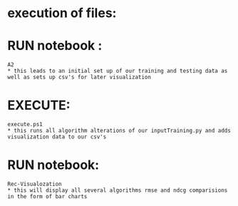 # execution of files: 

# RUN notebook : 
    A2  
    * this leads to an initial set up of our training and testing data as well as sets up csv's for later visualization

# EXECUTE: 
    execute.ps1 
    * this runs all algorithm alterations of our inputTraining.py and adds visualization data to our csv's

# RUN notebook: 
    Rec-Visualozation 
    * this will display all several algorithms rmse and ndcg comparisions in the form of bar charts